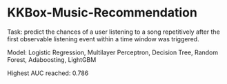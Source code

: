 # KKBox-Music-Recommendation

Task: predict the chances of a user listening to a song repetitively after the first observable listening event within a time window was triggered. 

Model: Logistic Regression, Multilayer Perceptron, Decision Tree, Random Forest, Adaboosting, LightGBM

Highest AUC reached: 0.786 
